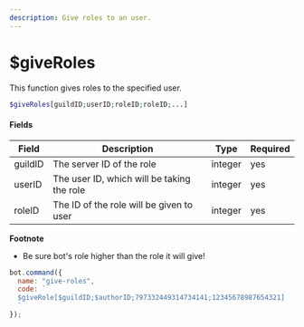 ```yaml
---
description: Give roles to an user.
---
```


# $giveRoles

This function gives roles to the specified user.

```php
$giveRoles[guildID;userID;roleID;roleID;...]
```

#### Fields

| Field   | Description                                | Type    | Required |
| ------- | ------------------------------------------ | ------- | -------- |
| guildID | The server ID of the role                  | integer | yes      |
| userID  | The user ID, which will be taking the role | integer | yes      |
| roleID  | The ID of the role will be given to user   | integer | yes      |

**Footnote**

* Be sure bot's role higher than the role it will give!

```javascript
bot.command({
  name: "give-roles",
  code: `
  $giveRole[$guildID;$authorID;797332449314734141;12345678987654321]
  `
});
```
